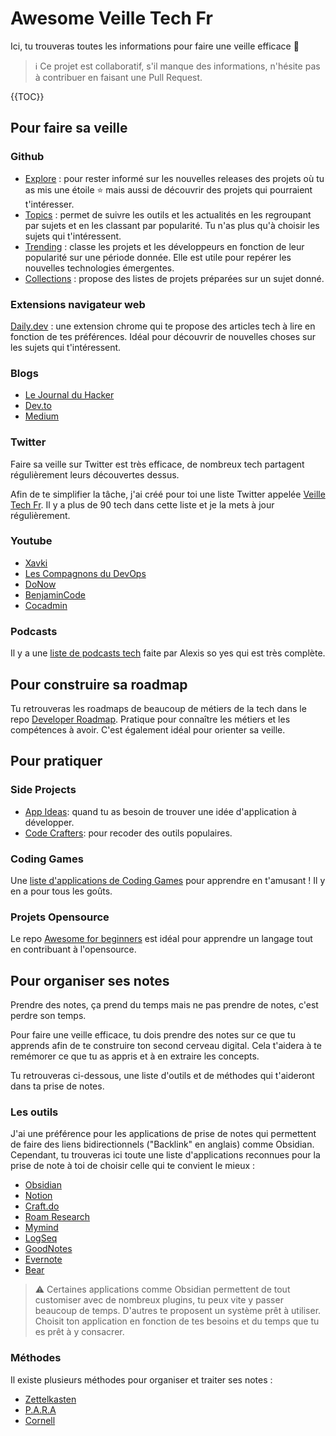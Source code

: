 # Awesome Veille Tech Fr

Ici, tu trouveras toutes les informations pour faire une veille efficace 💪

> ℹ️ Ce projet est collaboratif, s'il manque des informations, n'hésite pas à contribuer en faisant une Pull Request.

{{TOC}}

## Pour faire sa veille

### Github
- [Explore](https://github.com/explore) : pour rester informé sur les nouvelles releases des projets où tu as mis une étoile ⭐️ mais aussi de découvrir des projets qui pourraient t'intéresser.
- [Topics](https://github.com/topics) : permet de suivre les outils et les actualités en les regroupant par sujets et en les classant par popularité. Tu n'as plus qu'à choisir les sujets qui t'intéressent.
- [Trending](https://github.com/trending) : classe les projets et les développeurs en fonction de leur popularité sur une période donnée. Elle est utile pour repérer les nouvelles technologies émergentes.
- [Collections](https://github.com/collections) : propose des listes de projets préparées sur un sujet donné.

### Extensions navigateur web
[Daily.dev](https://daily.dev/) : une extension chrome qui te propose des articles tech à lire en fonction de tes préférences. Idéal pour découvrir de nouvelles choses sur les sujets qui t'intéressent.

### Blogs

- [Le Journal du Hacker](https://www.journalduhacker.net/)
- [Dev.to](https://dev.to/)
- [Medium](https://medium.com/)

### Twitter

Faire sa veille sur Twitter est très efficace, de nombreux tech partagent régulièrement leurs découvertes dessus.

Afin de te simplifier la tâche, j'ai créé pour toi une liste Twitter appelée [Veille Tech Fr](https://twitter.com/i/lists/1638590755533987861). Il y a plus de 90 tech dans cette liste  et je la mets à jour régulièrement.


### Youtube

- [Xavki](https://www.youtube.com/c/xavki-linux)
- [Les Compagnons du DevOps](https://www.youtube.com/channel/UCauIDghddUNu6Fto1nR9Bmg)
- [DoNow](https://www.youtube.com/@BenjaminCode)
- [BenjaminCode](https://www.youtube.com/@BenjaminCode)
- [Cocadmin](https://www.youtube.com/@cocadmin)

### Podcasts

Il y a une [liste de podcasts tech](https://alexsoyes.com/podcasts-developpeurs/) faite par Alexis so yes qui est très complète.

## Pour construire sa roadmap

Tu retrouveras les roadmaps de beaucoup de métiers de la tech dans le repo [Developer Roadmap](https://github.com/kamranahmedse/developer-roadmap). Pratique pour connaître les métiers et les compétences à avoir. C'est également idéal pour orienter sa veille.

## Pour pratiquer

### Side Projects

- [App Ideas](https://github.com/florinpop17/app-ideas): quand tu as besoin de trouver une idée d'application à développer.
- [Code Crafters](https://github.com/codecrafters-io/build-your-own-x): pour recoder des outils populaires.

### Coding Games

Une [liste d'applications de Coding Games](https://github.com/michelpereira/awesome-games-of-coding) pour apprendre en t'amusant ! Il y en a pour tous les goûts.

### Projets Opensource

Le repo [Awesome for beginners](https://github.com/MunGell/awesome-for-beginners) est idéal pour apprendre un langage tout en contribuant à l'opensource.

## Pour organiser ses notes

Prendre des notes, ça prend du temps mais ne pas prendre de notes, c'est perdre son temps.

Pour faire une veille efficace, tu dois prendre des notes sur ce que tu apprends afin de te construire ton second cerveau digital. Cela t'aidera à te remémorer ce que tu as appris et à en extraire les concepts. 

Tu retrouveras ci-dessous, une liste d'outils et de méthodes qui t'aideront dans ta prise de notes.

### Les outils

J'ai une préférence pour les applications de prise de notes qui permettent de faire des liens bidirectionnels ("Backlink" en anglais) comme Obsidian. Cependant, tu trouveras ici toute une liste d'applications reconnues pour la prise de note à toi de choisir celle qui te convient le mieux :

- [Obsidian](https://obsidian.md/)
- [Notion](https://www.notion.so/product?gspk=ZWxpdGVkaWdpdGFsMjMxNQ&gsxid=hAY8FPKBXfGG&pscd=affiliate.notion.so)
- [Craft.do](https://www.craft.do/)
- [Roam Research](https://roamresearch.com/)
- [Mymind](https://mymind.com/)
- [LogSeq](https://logseq.com/)
- [GoodNotes](https://www.goodnotes.com/)
- [Evernote](https://evernote.com/intl/fr)
- [Bear](https://bear.app/)

> ⚠️ Certaines applications comme Obsidian permettent de tout customiser avec de nombreux plugins, tu peux vite y passer beaucoup de temps. D'autres te proposent un système prêt à utiliser. Choisit ton application en fonction de tes besoins et du temps que tu es prêt à y consacrer.

### Méthodes

Il existe plusieurs méthodes pour organiser et traiter ses notes :

- [Zettelkasten](https://organisologie.com/prise-de-note-zettelkasten/)
- [P.A.R.A](https://fortelabs.com/blog/para/)
- [Cornell](https://organisologie.com/methode-cornell/)

 
 




